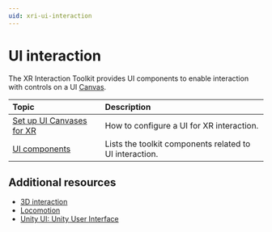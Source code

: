 ```yaml
---
uid: xri-ui-interaction
---
```


# UI interaction
 
The XR Interaction Toolkit provides UI components to enable interaction with controls on a UI [Canvas](https://docs.unity3d.com/Packages/com.unity.ugui@latest?subfolder=/manual/UICanvas.html).

| **Topic**             | **Description**         |
| :-------------------- | :----------------------- |
| [Set up UI Canvases for XR](ui-setup.md) | How to configure a UI for XR interaction. |
| [UI components](ui-components.md) | Lists the toolkit components related to UI interaction. |
 
## Additional resources

- [3D interaction](object-interaction.md) 
- [Locomotion](xref:xri-locomotion)
- [Unity UI: Unity User Interface](https://docs.unity3d.com/Packages/com.unity.ugui@latest)
